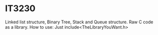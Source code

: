 # IT3230
Linked list structure, Binary Tree, Stack and Queue structure. Raw C code as a library.
How to use:
Just include<TheLibraryYouWant.h>
